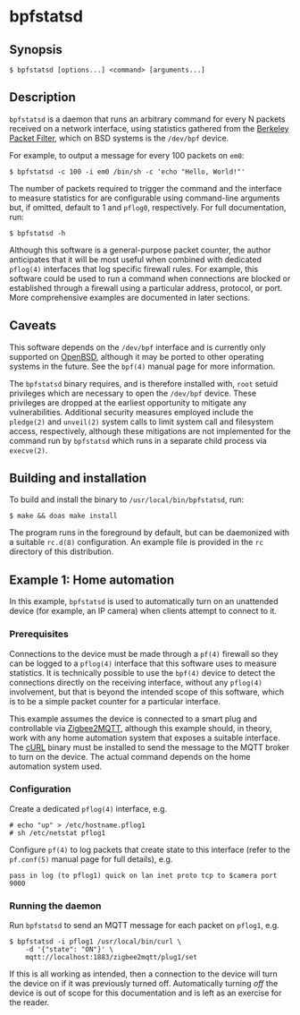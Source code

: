 # bpfstatsd

## Synopsis

    $ bpfstatsd [options...] <command> [arguments...]

## Description

`bpfstatsd` is a daemon that runs an arbitrary command for every N packets
received on a network interface, using statistics gathered from the [Berkeley
Packet Filter](https://en.wikipedia.org/wiki/Berkeley_Packet_Filter), which on
BSD systems is the `/dev/bpf` device.

For example, to output a message for every 100 packets on `em0`:

    $ bpfstatsd -c 100 -i em0 /bin/sh -c 'echo "Hello, World!"'

The number of packets required to trigger the command and the interface to
measure statistics for are configurable using command-line arguments but, if
omitted, default to 1 and `pflog0`, respectively. For full documentation, run:

    $ bpfstatsd -h

Although this software is a general-purpose packet counter, the author
anticipates that it will be most useful when combined with dedicated `pflog(4)`
interfaces that log specific firewall rules. For example, this software could
be used to run a command when connections are blocked or established through a
firewall using a particular address, protocol, or port. More comprehensive
examples are documented in later sections.

## Caveats

This software depends on the `/dev/bpf` interface and is currently only
supported on [OpenBSD](https://www.openbsd.org/), although it may be ported to
other operating systems in the future. See the `bpf(4)` manual page for more
information.

The `bpfstatsd` binary requires, and is therefore installed with, `root` setuid
privileges which are necessary to open the `/dev/bpf` device. These privileges
are dropped at the earliest opportunity to mitigate any vulnerabilities.
Additional security measures employed include the `pledge(2)` and `unveil(2)`
system calls to limit system call and filesystem access, respectively, although
these mitigations are not implemented for the command run by `bpfstatsd` which
runs in a separate child process via `execve(2)`.

## Building and installation

To build and install the binary to `/usr/local/bin/bpfstatsd`, run:

    $ make && doas make install

The program runs in the foreground by default, but can be daemonized with a
suitable `rc.d(8)` configuration. An example file is provided in the `rc`
directory of this distribution.

## Example 1: Home automation

In this example, `bpfstatsd` is used to automatically turn on an unattended
device (for example, an IP camera) when clients attempt to connect to it.

### Prerequisites

Connections to the device must be made through a `pf(4)` firewall so they can
be logged to a `pflog(4)` interface that this software uses to measure
statistics. It is technically possible to use the `bpf(4)` device to detect the
connections directly on the receiving interface, without any `pflog(4)`
involvement, but that is beyond the intended scope of this software, which is
to be a simple packet counter for a particular interface.

This example assumes the device is connected to a smart plug and controllable
via [Zigbee2MQTT](https://www.zigbee2mqtt.io/), although this example should,
in theory, work with any home automation system that exposes a suitable
interface. The [cURL](https://curl.se/) binary must be installed to send the
message to the MQTT broker to turn on the device. The actual command depends on
the home automation system used.

### Configuration

Create a dedicated `pflog(4)` interface, e.g.

    # echo "up" > /etc/hostname.pflog1
    # sh /etc/netstat pflog1

Configure `pf(4)` to log packets that create state to this interface (refer to
the `pf.conf(5)` manual page for full details), e.g.

    pass in log (to pflog1) quick on lan inet proto tcp to $camera port 9000

### Running the daemon

Run `bpfstatsd` to send an MQTT message for each packet on `pflog1`, e.g.

    $ bpfstatsd -i pflog1 /usr/local/bin/curl \
        -d '{"state": "ON"}' \
        mqtt://localhost:1883/zigbee2mqtt/plug1/set

If this is all working as intended, then a connection to the device will turn
the device on if it was previously turned off. Automatically turning _off_ the
device is out of scope for this documentation and is left as an exercise for
the reader.
